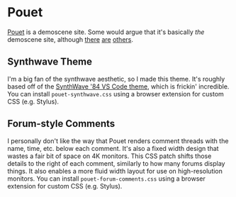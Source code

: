 # Pouet

[Pouet](https://www.pouet.net/) is a demoscene site. Some would argue that it's basically *the* demoscene site, although [there](https://demozoo.org/) [are](https://www.scene.org/) [others](http://www.bitfellas.org/).

## Synthwave Theme

I'm a big fan of the synthwave aesthetic, so I made this theme. It's roughly based off of the [SynthWave '84 VS Code theme](https://marketplace.visualstudio.com/items?itemName=RobbOwen.synthwave-vscode), which is frickin' incredible. You can install `pouet-synthwave.css` using a browser extension for custom CSS (e.g. Stylus).

## Forum-style Comments

I personally don't like the way that Pouet renders comment threads with the name, time, etc. below each comment. It's also a fixed width design that wastes a fair bit of space on 4K monitors. This CSS patch shifts those details to the right of each comment, similarly to how many forums display things. It also enables a more fluid width layout for use on high-resolution monitors. You can install `pouet-forum-comments.css` using a browser extension for custom CSS (e.g. Stylus).

